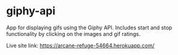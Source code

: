 # giphy-api

App for displaying gifs using the Giphy API. Includes start and stop functionality by clicking on the images and gif ratings.

Live site link: https://arcane-refuge-54664.herokuapp.com/

